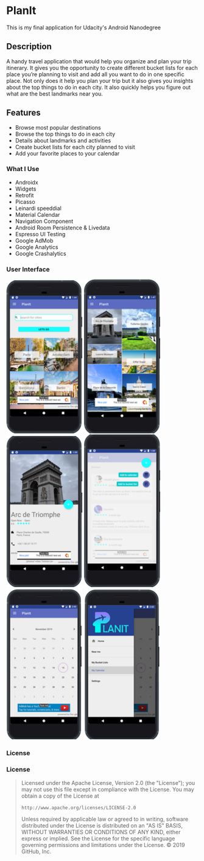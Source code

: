 # **PlanIt**
This is my final application for Udacity's Android Nanodegree

## Description
A handy travel application that would help you organize and plan your trip itinerary. 
It gives you the opportunity to create different bucket lists for each place you’re planning to visit and add all 
you want to do in one specific place. Not only does it help you plan your trip but it also gives you insights about the top things 
to do in each city. It also quickly helps you figure out what are the best landmarks near you.

## Features
- Browse most popular destinations
- Browse the top things to do in each city
- Details about landmarks and activities
- Create bucket lists for each city planned to visit
- Add your favorite places to your calendar


### What I Use
- Androidx
- Widgets
- Retrofit
- Picasso
- Leinardi speeddial 
- Material Calendar
- Navigation Component
- Android Room Persistence & Livedata
- Espresso UI Testing
- Google AdMob
- Google Analytics
- Google Crashalytics

### User Interface

<img src="images/screen1.png" width="200"> <img src="images/screen2.png" width="200">  <img src="images/screen3.png" width="200">
<img src="images/screen5.png" width="200">  <img src="images/screen6.png" width="200">  <img src="images/screen7.png" width="200">

### License

### License
<blockquote Copyright 2019 Yahia Salem

Licensed under the Apache License, Version 2.0 (the "License");
you may not use this file except in compliance with the License.
You may obtain a copy of the License at

    http://www.apache.org/licenses/LICENSE-2.0

Unless required by applicable law or agreed to in writing, software
distributed under the License is distributed on an "AS IS" BASIS,
WITHOUT WARRANTIES OR CONDITIONS OF ANY KIND, either express or implied.
See the License for the specific language governing permissions and
limitations under the License.
© 2019 GitHub, Inc.
</blockquote>
